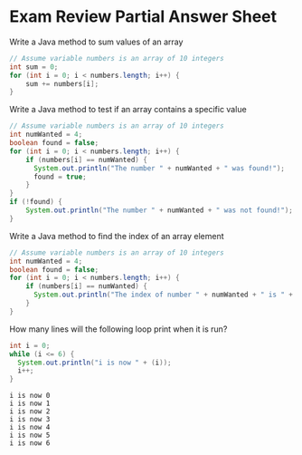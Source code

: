 # Exam Review Partial Answer Sheet

Write a Java method to sum values of an array

```java
// Assume variable numbers is an array of 10 integers
int sum = 0;
for (int i = 0; i < numbers.length; i++) {
    sum += numbers[i];
}
```

Write a Java method to test if an array contains a specific value

```java
// Assume variable numbers is an array of 10 integers
int numWanted = 4;
boolean found = false;
for (int i = 0; i < numbers.length; i++) {
    if (numbers[i] == numWanted) {
      System.out.println("The number " + numWanted + " was found!");
      found = true;
    }
}
if (!found) {
    System.out.println("The number " + numWanted + " was not found!");
}
```

Write a Java method to find the index of an array element

```java
// Assume variable numbers is an array of 10 integers
int numWanted = 4;
boolean found = false;
for (int i = 0; i < numbers.length; i++) {
    if (numbers[i] == numWanted) {
      System.out.println("The index of number " + numWanted + " is " + i);
    }
}
```

How many lines will the following loop print when it is run?

```java
int i = 0;
while (i <= 6) {
  System.out.println("i is now " + (i));
  i++;
}
```

```
i is now 0
i is now 1
i is now 2
i is now 3
i is now 4
i is now 5
i is now 6
```


